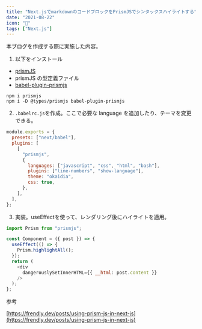 ```yaml
---
title: "Next.jsでmarkdownのコードブロックをPrismJSでシンタックスハイライトする"
date: "2021-08-22"
icon: "🔆"
tags: ["Next.js"]
---
```


本ブログを作成する際に実施した内容。



1. 以下をインストール

- [prismJS](https://prismjs.com/)
- prismJS の型定義ファイル
- [babel-plugin-prismjs](https://www.npmjs.com/package/babel-plugin-prismjs)

```shell
npm i prismjs
npm i -D @types/prismjs babel-plugin-prismjs
```

2. `.babelrc.js`を作成。ここで必要な language を追加したり、テーマを変更できる。

```javascript
module.exports = {
  presets: ["next/babel"],
  plugins: [
    [
      "prismjs",
      {
        languages: ["javascript", "css", "html", "bash"],
        plugins: ["line-numbers", "show-language"],
        theme: "okaidia",
        css: true,
      },
    ],
  ],
};
```

3. 実装。useEffectを使って、レンダリング後にハイライトを適用。

```javascript
import Prism from "prismjs";

const Component = ({ post }) => {
  useEffect(() => {
    Prism.highlightAll();
  });
  return (
    <div
      dangerouslySetInnerHTML={{ __html: post.content }}
    />
  );
};
```

参考

[https://frendly.dev/posts/using-prism-js-in-next-js](https://frendly.dev/posts/using-prism-js-in-next-js)